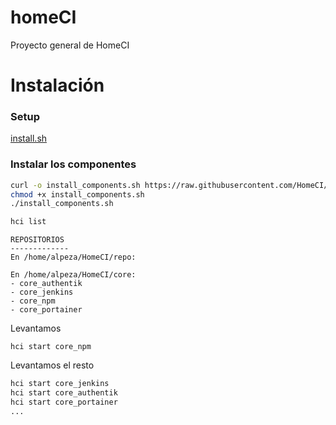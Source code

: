 # homeCI
Proyecto general de HomeCI

# Instalación

### Setup

[install.sh](install/install.sh)

### Instalar los componentes

```bash
curl -o install_components.sh https://raw.githubusercontent.com/HomeCI/homeCI/main/install/install_components.sh
chmod +x install_components.sh
./install_components.sh
```

```bash
hci list
```

```
REPOSITORIOS
-------------
En /home/alpeza/HomeCI/repo:

En /home/alpeza/HomeCI/core:
- core_authentik
- core_jenkins
- core_npm
- core_portainer
```

Levantamos 

```
hci start core_npm
````

Levantamos el resto

```bash
hci start core_jenkins
hci start core_authentik
hci start core_portainer
...
```